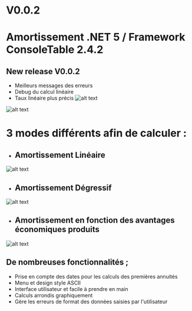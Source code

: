 # V0.0.2 
# Amortissement .NET 5 / Framework ConsoleTable 2.4.2

## New release V0.0.2
* Meilleurs messages des erreurs
* Debug du calcul linéaire
* Taux linéaire plus précis
![alt text](https://github.com/vvuylsteker/app_amortissement/blob/main/img/errortest.PNG)

![alt text](https://github.com/vvuylsteker/app_amortissement/blob/main/img/frontmenu.PNG)
# 3 modes différents afin de calculer : 
* ## Amortissement Linéaire
![alt text](https://github.com/vvuylsteker/app_amortissement/blob/main/img/algo1.PNG)
* ## Amortissement Dégressif
![alt text](https://github.com/vvuylsteker/app_amortissement/blob/main/img/algo2.PNG)
* ## Amortissement en fonction des avantages économiques produits 
![alt text](https://github.com/vvuylsteker/app_amortissement/blob/main/img/algo3.PNG)

## De nombreuses fonctionnalités ; 
* Prise en compte des dates pour les calculs des premières annuités
* Menu et design style ASCII
* Interface utilisateur et facile à prendre en main
* Calculs arrondis graphiquement
* Gère les erreurs de format des données saisies par l'utilisateur


